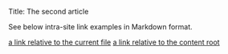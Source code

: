 Title: The second article

See below intra-site link examples in Markdown format.

[a link relative to the current file]({filename}first-post/article_1.md)
[a link relative to the content root]({filename}/first-post/article_1.md)
